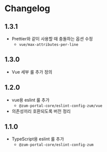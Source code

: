 # Changelog

## 1.3.1

- Prettier와 같이 사용할 때 충돌하는 옵션 수정
  - `vue/max-attributes-per-line`

## 1.3.0

- Vue 세부 룰 추가 정의

## 1.2.0

- vue용 eslint 룰 추가
  - `@zum-portal-core/eslint-config-zum/vue`
- 의존성끼리 호환되도록 버전 정리

## 1.1.0

- TypeScript용 eslint 룰 추가
  - `@zum-portal-core/eslint-config-zum`
